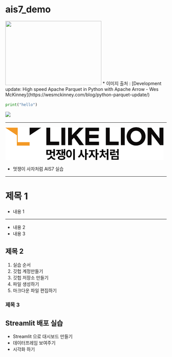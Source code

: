 # ais7_demo


<img src="https://wesmckinney.com/images/parquet_benchmarks.png" width="300" height="200">
* 이미지 출처 : [Development update: High speed Apache Parquet in Python with Apache Arrow - Wes McKinney](https://wesmckinney.com/blog/python-parquet-update/)

```python
print("hello")
```


<img src="https://i.imgur.com/HdZ6jsO.png">


---------

<img src="likelion.png">

* 멋쟁이 사자처럼 AIS7 실습
---------

# 제목 1
* 내용 1
---------
* 내용 2
* 내용 3

## 제목 2
1. 실습 순서
2. 깃헙 계정만들기
3. 깃헙 저장소 만들기
4. 파일 생성하기
5. 마크다운 파일 편집하기

### 제목 3


## Streamlit 배포 실습
* Streamlit 으로 대시보드 만들기
* 데이터프레임 보여주기
* 시각화 하기
